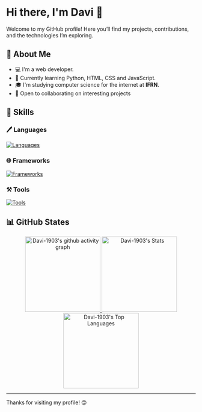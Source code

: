 # Hi there, I'm Davi 👋

Welcome to my GitHub profile!  Here you’ll find my projects, contributions, and the technologies I’m exploring.

## 🔭 About Me

- 💻 I'm a web developer.
- 🌱 Currently learning Python, HTML, CSS and JavaScript.
- 🎓 I'm studying computer science for the internet at **IFRN**.
- 🤝 Open to collaborating on interesting projects

## 🚀 Skills

### 🖊️ Languages

[![Languages](https://skillicons.dev/icons?i=python,html,css,javascript,nodejs,mysql,sqlite,markdown)](https://skillicons.dev)

### 🌐 Frameworks

[![Frameworks](https://skillicons.dev/icons?i=flask,react)](https://skillicons.dev)

### ⚒️ Tools

[![Tools](https://skillicons.dev/icons?i=git,figma,vscode,vite)](https://skillicons.dev)

## 📊 GitHub States

<p align="center">
    <a href="https://github.com/Davi-1903">
        <img height="200rem" src="https://github-readme-activity-graph.vercel.app/graph?username=Davi-1903&theme=react" alt="Davi-1903's github activity graph"/>
        <img height="200rem" src="https://github-readme-stats.vercel.app/api?username=Davi-1903&theme=react&show_icons=true&hide_border=false&count_private=true" alt="Davi-1903's Stats"/>
        <img height="200rem" src="https://github-readme-stats.vercel.app/api/top-langs/?username=Davi-1903&theme=react&show_icons=true&hide_border=false&layout=compact" alt="Davi-1903's Top Languages"/>
    </a>
</p>

---

Thanks for visiting my profile! 🙃

<!---
Davi-1903/Davi-1903 is a ✨ special ✨ repository because its `README.md` (this file) appears on your GitHub profile.
You can click the Preview link to take a look at your changes.
--->
